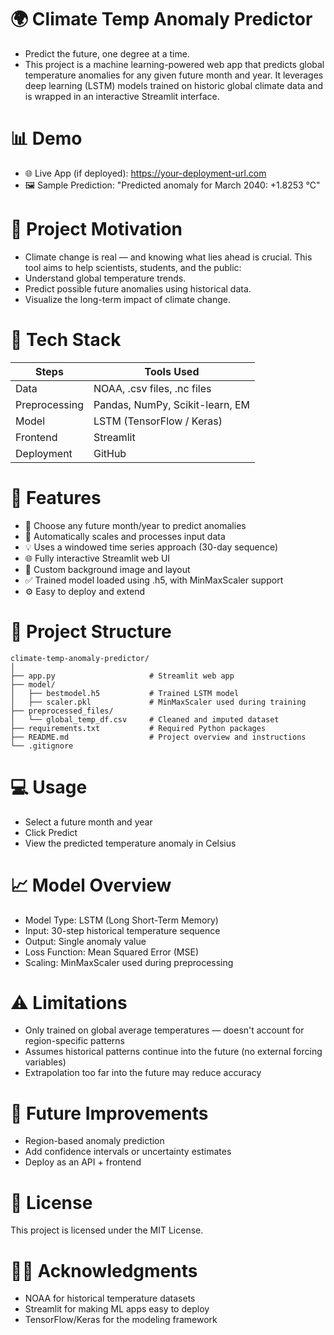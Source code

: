 # 🌍 Climate Temp Anomaly Predictor
* Predict the future, one degree at a time.
* This project is a machine learning-powered web app that predicts global temperature anomalies for any given future month and year. It leverages deep learning (LSTM) models trained on historic global climate data and is wrapped in an interactive Streamlit interface.

# 📊 Demo
* 🌐 Live App (if deployed): https://your-deployment-url.com
* 🖼️ Sample Prediction: "Predicted anomaly for March 2040: +1.8253 ℃"

# 🧠 Project Motivation

* Climate change is real — and knowing what lies ahead is crucial. This tool aims to help scientists, students, and the public:
* Understand global temperature trends.
* Predict possible future anomalies using historical data.
* Visualize the long-term impact of climate change.

# 🧰 Tech Stack

| Steps         | Tools Used                       |
|---------------|----------------------------------|
| Data          |	NOAA, .csv files, .nc files      |
| Preprocessing	| Pandas, NumPy, Scikit-learn, EM  |
| Model         |	LSTM (TensorFlow / Keras)        |
| Frontend    	| Streamlit                        |
| Deployment    | GitHub                           |

# 🚀 Features
* 📅 Choose any future month/year to predict anomalies
* 🔁 Automatically scales and processes input data
* 💡 Uses a windowed time series approach (30-day sequence)
* 🌐 Fully interactive Streamlit web UI
* 🎨 Custom background image and layout
* ✅ Trained model loaded using .h5, with MinMaxScaler support
* ⚙️ Easy to deploy and extend

# 📂 Project Structure
```
climate-temp-anomaly-predictor/
│
├── app.py                     # Streamlit web app
├── model/
│   ├── bestmodel.h5           # Trained LSTM model
│   ├── scaler.pkl             # MinMaxScaler used during training
├── preprocessed_files/
│   └── global_temp_df.csv     # Cleaned and imputed dataset
├── requirements.txt           # Required Python packages
├── README.md                  # Project overview and instructions
└── .gitignore
```
# 💻 Usage

* Select a future month and year
* Click Predict
* View the predicted temperature anomaly in Celsius

# 📈 Model Overview

* Model Type: LSTM (Long Short-Term Memory)
* Input: 30-step historical temperature sequence
* Output: Single anomaly value
* Loss Function: Mean Squared Error (MSE)
* Scaling: MinMaxScaler used during preprocessing

# ⚠️ Limitations

* Only trained on global average temperatures — doesn't account for region-specific patterns
* Assumes historical patterns continue into the future (no external forcing variables)
* Extrapolation too far into the future may reduce accuracy

# 📌 Future Improvements

* Region-based anomaly prediction
* Add confidence intervals or uncertainty estimates
* Deploy as an API + frontend

# 📜 License

This project is licensed under the MIT License.

# 🙋‍♀️ Acknowledgments

* NOAA for historical temperature datasets
* Streamlit for making ML apps easy to deploy
* TensorFlow/Keras for the modeling framework

